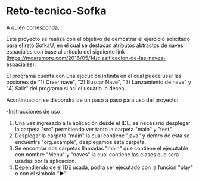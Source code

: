 # Reto-tecnico-Sofka

A quien corresponda,

Este proyecto se realiza con el objetivo de demostrar el ejercicio solicitado para el reto SofkaU, en el cual se destacan atributos abtractos de naves espaciales con base al articulo del siguiente link (https://moaramore.com/2016/05/14/clasificacion-de-las-naves-espaciales). 

El programa cuenta con una ejecución infinita en el cual puede usar las opciones de "1) Crear nave", "2) Buscar Nave", "3) Lanzamiento de nave" y "4) Salir" del programa si así el usuario lo desea. 

Acontinuacion se dispondra de un paso a paso para uso del proyecto:

-Instrucciones de uso
1) Una vez ingresado a la aplicación desde el IDE, es necesario desplegar la carpeta "src" permitiendo ver tanto la carpeta "main" y "test"
2) Desplegar la carpeta "main" la cual contiene "java" y dentro de esta se encuentra "org.example", desplegamos esta carpeta. 
3) Se encontrar dos carpetas llamadas "main" que contiene el ejecutable con nombre "Menu" y "naves" la cual contiene las clases que sera usadas por la aplicación.
4) Dependiendo de el IDE usada, podra ser ejecutado con la función "play" o con el simbolo "►".

